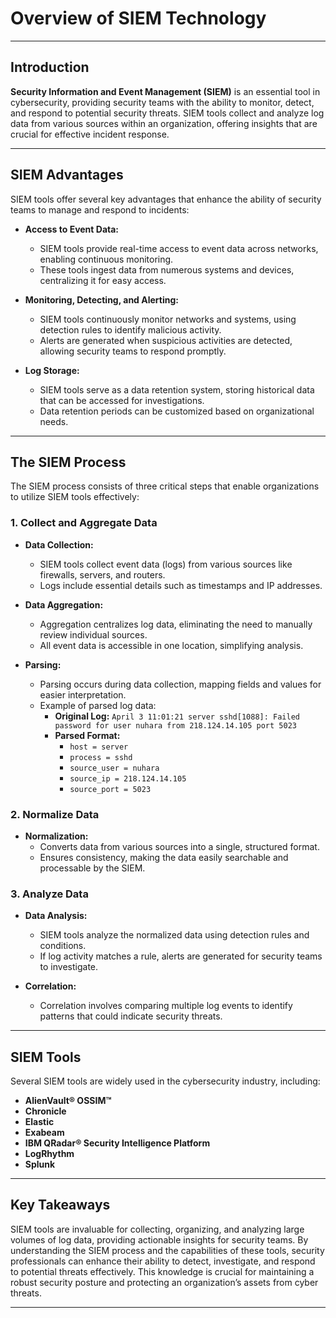 # Overview of SIEM Technology

---

## **Introduction**

**Security Information and Event Management (SIEM)** is an essential tool in cybersecurity, providing security teams with the ability to monitor, detect, and respond to potential security threats. SIEM tools collect and analyze log data from various sources within an organization, offering insights that are crucial for effective incident response.

---

## **SIEM Advantages**

SIEM tools offer several key advantages that enhance the ability of security teams to manage and respond to incidents:

- **Access to Event Data:**
  - SIEM tools provide real-time access to event data across networks, enabling continuous monitoring.
  - These tools ingest data from numerous systems and devices, centralizing it for easy access.

- **Monitoring, Detecting, and Alerting:**
  - SIEM tools continuously monitor networks and systems, using detection rules to identify malicious activity.
  - Alerts are generated when suspicious activities are detected, allowing security teams to respond promptly.

- **Log Storage:**
  - SIEM tools serve as a data retention system, storing historical data that can be accessed for investigations.
  - Data retention periods can be customized based on organizational needs.

---

## **The SIEM Process**

The SIEM process consists of three critical steps that enable organizations to utilize SIEM tools effectively:

### **1. Collect and Aggregate Data**
- **Data Collection:**
  - SIEM tools collect event data (logs) from various sources like firewalls, servers, and routers.
  - Logs include essential details such as timestamps and IP addresses.
  
- **Data Aggregation:**
  - Aggregation centralizes log data, eliminating the need to manually review individual sources.
  - All event data is accessible in one location, simplifying analysis.

- **Parsing:**
  - Parsing occurs during data collection, mapping fields and values for easier interpretation.
  - Example of parsed log data:
    - **Original Log:** `April 3 11:01:21 server sshd[1088]: Failed password for user nuhara from 218.124.14.105 port 5023`
    - **Parsed Format:**
      - `host = server`
      - `process = sshd`
      - `source_user = nuhara`
      - `source_ip = 218.124.14.105`
      - `source_port = 5023`

### **2. Normalize Data**
- **Normalization:**
  - Converts data from various sources into a single, structured format.
  - Ensures consistency, making the data easily searchable and processable by the SIEM.

### **3. Analyze Data**
- **Data Analysis:**
  - SIEM tools analyze the normalized data using detection rules and conditions.
  - If log activity matches a rule, alerts are generated for security teams to investigate.
  
- **Correlation:**
  - Correlation involves comparing multiple log events to identify patterns that could indicate security threats.

---

## **SIEM Tools**

Several SIEM tools are widely used in the cybersecurity industry, including:

- **AlienVault® OSSIM™**
- **Chronicle**
- **Elastic**
- **Exabeam**
- **IBM QRadar® Security Intelligence Platform**
- **LogRhythm**
- **Splunk**

---

## **Key Takeaways**

SIEM tools are invaluable for collecting, organizing, and analyzing large volumes of log data, providing actionable insights for security teams. By understanding the SIEM process and the capabilities of these tools, security professionals can enhance their ability to detect, investigate, and respond to potential threats effectively. This knowledge is crucial for maintaining a robust security posture and protecting an organization’s assets from cyber threats.

---